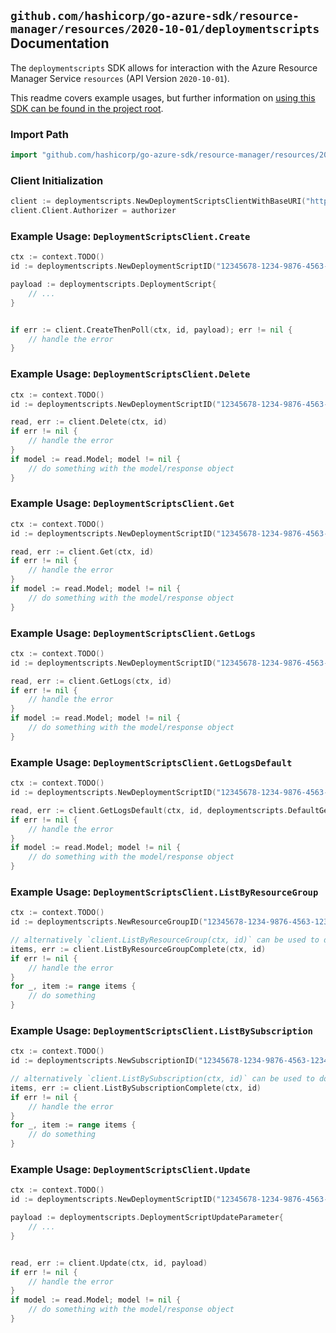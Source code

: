 
## `github.com/hashicorp/go-azure-sdk/resource-manager/resources/2020-10-01/deploymentscripts` Documentation

The `deploymentscripts` SDK allows for interaction with the Azure Resource Manager Service `resources` (API Version `2020-10-01`).

This readme covers example usages, but further information on [using this SDK can be found in the project root](https://github.com/hashicorp/go-azure-sdk/tree/main/docs).

### Import Path

```go
import "github.com/hashicorp/go-azure-sdk/resource-manager/resources/2020-10-01/deploymentscripts"
```


### Client Initialization

```go
client := deploymentscripts.NewDeploymentScriptsClientWithBaseURI("https://management.azure.com")
client.Client.Authorizer = authorizer
```


### Example Usage: `DeploymentScriptsClient.Create`

```go
ctx := context.TODO()
id := deploymentscripts.NewDeploymentScriptID("12345678-1234-9876-4563-123456789012", "example-resource-group", "scriptValue")

payload := deploymentscripts.DeploymentScript{
	// ...
}


if err := client.CreateThenPoll(ctx, id, payload); err != nil {
	// handle the error
}
```


### Example Usage: `DeploymentScriptsClient.Delete`

```go
ctx := context.TODO()
id := deploymentscripts.NewDeploymentScriptID("12345678-1234-9876-4563-123456789012", "example-resource-group", "scriptValue")

read, err := client.Delete(ctx, id)
if err != nil {
	// handle the error
}
if model := read.Model; model != nil {
	// do something with the model/response object
}
```


### Example Usage: `DeploymentScriptsClient.Get`

```go
ctx := context.TODO()
id := deploymentscripts.NewDeploymentScriptID("12345678-1234-9876-4563-123456789012", "example-resource-group", "scriptValue")

read, err := client.Get(ctx, id)
if err != nil {
	// handle the error
}
if model := read.Model; model != nil {
	// do something with the model/response object
}
```


### Example Usage: `DeploymentScriptsClient.GetLogs`

```go
ctx := context.TODO()
id := deploymentscripts.NewDeploymentScriptID("12345678-1234-9876-4563-123456789012", "example-resource-group", "scriptValue")

read, err := client.GetLogs(ctx, id)
if err != nil {
	// handle the error
}
if model := read.Model; model != nil {
	// do something with the model/response object
}
```


### Example Usage: `DeploymentScriptsClient.GetLogsDefault`

```go
ctx := context.TODO()
id := deploymentscripts.NewDeploymentScriptID("12345678-1234-9876-4563-123456789012", "example-resource-group", "scriptValue")

read, err := client.GetLogsDefault(ctx, id, deploymentscripts.DefaultGetLogsDefaultOperationOptions())
if err != nil {
	// handle the error
}
if model := read.Model; model != nil {
	// do something with the model/response object
}
```


### Example Usage: `DeploymentScriptsClient.ListByResourceGroup`

```go
ctx := context.TODO()
id := deploymentscripts.NewResourceGroupID("12345678-1234-9876-4563-123456789012", "example-resource-group")

// alternatively `client.ListByResourceGroup(ctx, id)` can be used to do batched pagination
items, err := client.ListByResourceGroupComplete(ctx, id)
if err != nil {
	// handle the error
}
for _, item := range items {
	// do something
}
```


### Example Usage: `DeploymentScriptsClient.ListBySubscription`

```go
ctx := context.TODO()
id := deploymentscripts.NewSubscriptionID("12345678-1234-9876-4563-123456789012")

// alternatively `client.ListBySubscription(ctx, id)` can be used to do batched pagination
items, err := client.ListBySubscriptionComplete(ctx, id)
if err != nil {
	// handle the error
}
for _, item := range items {
	// do something
}
```


### Example Usage: `DeploymentScriptsClient.Update`

```go
ctx := context.TODO()
id := deploymentscripts.NewDeploymentScriptID("12345678-1234-9876-4563-123456789012", "example-resource-group", "scriptValue")

payload := deploymentscripts.DeploymentScriptUpdateParameter{
	// ...
}


read, err := client.Update(ctx, id, payload)
if err != nil {
	// handle the error
}
if model := read.Model; model != nil {
	// do something with the model/response object
}
```
